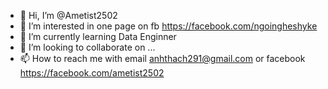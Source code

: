 - 👋 Hi, I’m @Ametist2502
- 👀 I’m interested in one page on fb https://facebook.com/ngoingheshyke
- 🌱 I’m currently learning Data Enginner
- 💞️ I’m looking to collaborate on ...
- 📫 How to reach me with email anhthach291@gmail.com or facebook https://facebook.com/ametist2502

<!---
Ametist2502/Ametist2502 is a ✨ special ✨ repository because its `README.md` (this file) appears on your GitHub profile.
You can click the Preview link to take a look at your changes.
--->
